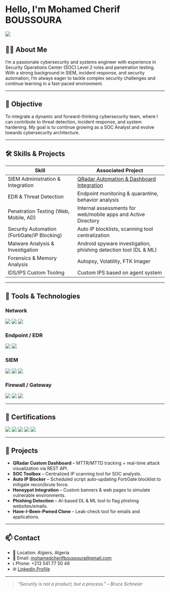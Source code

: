 # Hello, I'm Mohamed Cherif BOUSSOURA

<a href="https://www.linkedin.com/in/mohamed-cherif-b-a77211181/">
  <img src="https://img.shields.io/badge/-LinkedIn-0072b1?&style=for-the-badge&logo=linkedin&logoColor=white" />
</a>

## 👨‍💻 About Me

I’m a passionate cybersecurity and systems engineer with experience in Security Operations Center (SOC) Level 2 roles and penetration testing. With a strong background in SIEM, incident response, and security automation, I’m always eager to tackle complex security challenges and continue learning in a fast-paced environment.

---

## 🎯 Objective

To integrate a dynamic and forward-thinking cybersecurity team, where I can contribute to threat detection, incident response, and system hardening. My goal is to continue growing as a SOC Analyst and evolve towards cybersecurity architecture.

---

## 🛠️ Skills & Projects

| Skill                                        | Associated Project                                                                 |
|---------------------------------------------|-------------------------------------------------------------------------------------|
| SIEM Administration & Integration           | [QRadar Automation & Dashboard Integration](#projects)                             |
| EDR & Threat Detection                      | Endpoint monitoring & quarantine, behavior analysis                                |
| Penetration Testing (Web, Mobile, AD)       | Internal assessments for web/mobile apps and Active Directory                      |
| Security Automation (FortiGate/IP Blocking) | Auto IP blocklists, scanning tool centralization                                   |
| Malware Analysis & Investigation            | Android spyware investigation, phishing detection tool (DL & ML)                   |
| Forensics & Memory Analysis                 | Autopsy, Volatility, FTK Imager                                                    |
| IDS/IPS Custom Tooling                      | Custom IPS based on agent system                                                   |

---

## 🧰 Tools & Technologies

### Network
<div>
  <img src="https://img.shields.io/badge/-Wireshark-1679A7?&style=for-the-badge&logo=Wireshark&logoColor=white" />
  <img src="https://img.shields.io/badge/-Suricata-EF3B2D?&style=for-the-badge&logo=Suricata&logoColor=white" />
  <img src="https://img.shields.io/badge/-Zeek-777BB4?&style=for-the-badge&logo=Zeek&logoColor=white" />
</div>

### Endpoint / EDR
<div>
  <img src="https://img.shields.io/badge/-Kaspersky_EDR-008000?&style=for-the-badge&logo=Kaspersky&logoColor=white" />
  <img src="https://img.shields.io/badge/-Velociraptor-4B275F?&style=for-the-badge&logo=Velociraptor&logoColor=white" />
</div>

### SIEM
<div>
  <img src="https://img.shields.io/badge/-QRadar-003366?&style=for-the-badge&logo=IBM&logoColor=white" />
  <img src="https://img.shields.io/badge/-Splunk-000000?&style=for-the-badge&logo=Splunk&logoColor=white" />
  <img src="https://img.shields.io/badge/-Wazuh-026873?&style=for-the-badge&logoColor=white" />
</div>

### Firewall / Gateway
<div>
  <img src="https://img.shields.io/badge/-FortiGate-EE3C3C?&style=for-the-badge&logo=Fortinet&logoColor=white" />
  <img src="https://img.shields.io/badge/-FortiWeb-990000?&style=for-the-badge&logo=Fortinet&logoColor=white" />
  <img src="https://img.shields.io/badge/-FortiMail-FF6600?&style=for-the-badge&logo=Fortinet&logoColor=white" />
</div>

---

## 📜 Certifications

<div>
  <img src="https://img.shields.io/badge/-IBM_QRadar_Foundation-1A1A1A?&style=for-the-badge&logo=IBM&logoColor=white" />
  <img src="https://img.shields.io/badge/-LetsDefend_SOC_Path-007ACC?&style=for-the-badge&logoColor=white" />
  <img src="https://img.shields.io/badge/-LetsDefend_Malware_Analysis-00BFFF?&style=for-the-badge&logoColor=white" />
  <img src="https://img.shields.io/badge/-CySA%2B_Training-FF0000?&style=for-the-badge&logo=CompTIA&logoColor=white" />
  <img src="https://img.shields.io/badge/-Fortinet_NSE1_2_3-000080?&style=for-the-badge&logo=Fortinet&logoColor=white" />
</div>

---

## 💼 Projects

- **QRadar Custom Dashboard** – MTTR/MTTD tracking + real-time attack visualization via REST API.
- **SOC Toolbox** – Centralized IP scanning tool for SOC analysts.
- **Auto IP Blocker** – Scheduled script auto-updating FortiGate blocklist to mitigate recon/brute force.
- **Honeypot Integration** – Custom banners & web pages to simulate vulnerable environments.
- **Phishing Detection** – AI-based DL & ML tool to flag phishing websites/emails.
- **Have-I-Been-Pwned Clone** – Leak-check tool for emails and applications.

---

## 📫 Contact

- 📍 Location: Algiers, Algeria  
- 📧 Email: [mohamedcherifboussoura@gmail.com](mailto:mohamedcherifboussoura@gmail.com)  
- 📞 Phone: +213 541 77 50 46  
- 🌐 [LinkedIn Profile](https://www.linkedin.com/in/mohamed-cherif-b-a77211181/)  

---

> *“Security is not a product, but a process.” – Bruce Schneier*

